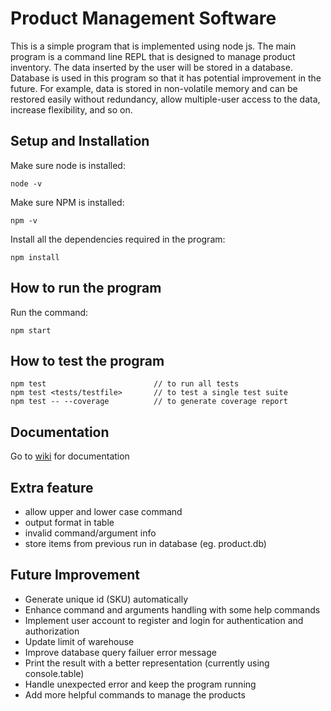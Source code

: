 # Product Management Software

This is a simple program that is implemented using node js. The main program is a command line REPL that is designed to manage product inventory. The data inserted by the user will be stored in a database. Database is used in this program so that it has potential improvement in the future. For example, data is stored in non-volatile memory and can be restored easily without redundancy, allow multiple-user access to the data, increase flexibility, and so on.

## Setup and Installation

Make sure node is installed:
```
node -v
```

Make sure NPM is installed: 
```
npm -v
```

Install all the dependencies required in the program:
```
npm install
```

## How to run the program

Run the command:
```
npm start
```

## How to test the program
```
npm test                        // to run all tests
npm test <tests/testfile>       // to test a single test suite
npm test -- --coverage          // to generate coverage report
```

## Documentation
Go to [wiki](https://github.com/Jeremy0818/Product-Management-Software/wiki) for documentation

## Extra feature
- allow upper and lower case command
- output format in table
- invalid command/argument info
- store items from previous run in database (eg. product.db)

## Future Improvement
- Generate unique id (SKU) automatically
- Enhance command and arguments handling with some help commands
- Implement user account to register and login for authentication and authorization
- Update limit of warehouse
- Improve database query failuer error message
- Print the result with a better representation (currently using console.table)
- Handle unexpected error and keep the program running
- Add more helpful commands to manage the products

